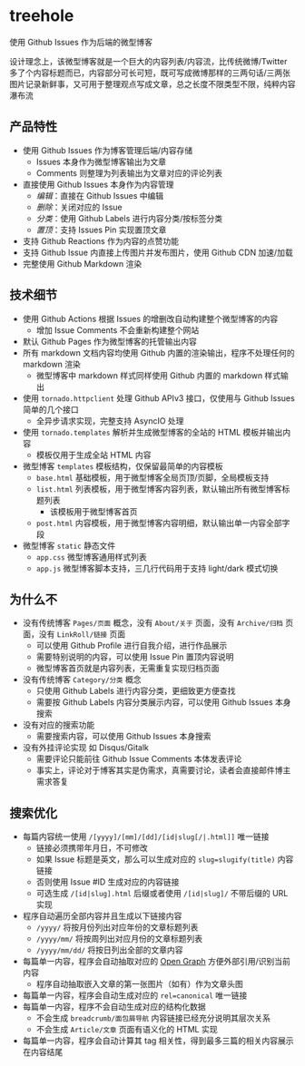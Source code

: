 # treehole

使用 Github Issues 作为后端的微型博客

设计理念上，该微型博客就是一个巨大的内容列表/内容流，比传统微博/Twitter 多了个内容标题而已，内容部分可长可短，既可写成微博那样的三两句话/三两张图片记录新鲜事，又可用于整理观点写成文章，总之长度不限类型不限，纯粹内容瀑布流


## 产品特性

- 使用 Github Issues 作为博客管理后端/内容存储
    - Issues 本身作为微型博客输出为文章
    - Comments 则整理为列表输出为文章对应的评论列表
- 直接使用 Github Issues 本身作为内容管理
    - _编辑_：直接在 Github Issues 中编辑
    - _删除_：关闭对应的 Issue
    - _分类_：使用 Github Labels 进行内容分类/按标签分类
    - _置顶_：支持 Issues Pin 实现置顶文章
- 支持 Github Reactions 作为内容的点赞功能
- 支持 Github Issue 内直接上传图片并发布图片，使用 Github CDN 加速/加载
- 完整使用 Github Markdown 渲染


## 技术细节

- 使用 Github Actions 根据 Issues 的增删改自动构建整个微型博客的内容
    - 增加 Issue Comments 不会重新构建整个网站
- 默认 Github Pages 作为微型博客的托管输出内容
- 所有 markdown 文档内容均使用 Github 内置的渲染输出，程序不处理任何的 markdown 渲染
    - 微型博客中 markdown 样式同样使用 Github 内置的 markdown 样式输出
- 使用 `tornado.httpclient` 处理 Github APIv3 接口，仅使用与 Github Issues 简单的几个接口
    - 全异步请求实现，完整支持 AsyncIO 处理
- 使用 `tornado.templates` 解析并生成微型博客的全站的 HTML 模板并输出内容
    - 模板仅用于生成全站 HTML 内容
- 微型博客 `templates` 模板结构，仅保留最简单的内容模板
    - `base.html` 基础模板，用于微型博客全局页顶/页脚，全局模板支持
    - `list.html` 列表模板，用于微型博客内容列表，默认输出所有微型博客标题列表
        - 该模板用于微型博客首页
    - `post.html` 内容模板，用于微型博客内容明细，默认输出单一内容全部字段
- 微型博客 `static` 静态文件
    - `app.css` 微型博客通用样式列表
    - `app.js` 微型博客脚本支持，三几行代码用于支持 light/dark 模式切换


## 为什么不

- 没有传统博客 `Pages/页面` 概念，没有 `About/关于` 页面，没有 `Archive/归档` 页面，没有 `LinkRoll/链接` 页面
    - 可以使用 Github Profile 进行自我介绍，进行作品展示
    - 需要特别说明的内容，可以使用 Issue Pin 置顶内容说明
    - 微型博客首页就是内容列表，无需重复实现归档页面
- 没有传统博客 `Category/分类` 概念
    - 只使用 Github Labels 进行内容分类，更细致更方便查找
    - 需要按 Github Labels 内容分类展示内容，可以使用 Github Issues 本身搜索
- 没有对应的搜索功能
    - 需要搜索内容，可以使用 Github Issues 本身搜索
- 没有外挂评论实现 如 Disqus/Gitalk 
    - 需要评论只能前往 Github Issue Comments 本体发表评论
    - 事实上，评论对于博客其实是伪需求，真需要讨论，读者会直接邮件博主需求答复


## 搜索优化

- 每篇内容统一使用 `/[yyyy]/[mm]/[dd]/[id|slug[/|.html]]` 唯一链接
    - 链接必须携带年月日，不可修改
    - 如果 Issue 标题是英文，那么可以生成对应的 `slug=slugify(title)` 内容链接
    - 否则使用 Issue #ID 生成对应的内容链接
    - 可选生成 `/[id|slug].html` 后缀或者使用 `/[id|slug]/` 不带后缀的 URL 实现
- 程序自动遍历全部内容并且生成以下链接内容
    - `/yyyy/` 将按月份列出对应年份的文章标题列表
    - `/yyyy/mm/` 将按周列出对应月份的文章标题列表
    - `/yyyy/mm/dd/` 将按日列出全部的文章内容
- 每篇单一内容，程序会自动抽取对应的 [Open Graph](https://ogp.me) 方便外部引用/识别当前内容
    - 程序自动抽取嵌入文章的第一张图片（如有）作为文章头图
- 每篇单一内容，程序会自动生成对应的 `rel=canonical` 唯一链接
- 每篇单一内容，程序不会自动生成对应的结构化数据
    - 不会生成 `breadcrumb/面包屑导航` 内容链接已经充分说明其层次关系
    - 不会生成 `Article/文章` 页面有语义化的 HTML 实现
- 每篇单一内容，程序会自动计算其 tag 相关性，得到最多三篇的相关内容展示在内容结尾

